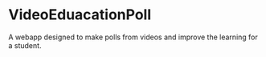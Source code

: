 # VideoEduacationPoll 

A webapp designed to make polls from videos and improve the learning for a student. 

